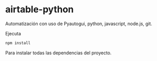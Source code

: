 # airtable-python

Automatización con uso de Pyautogui, python, javascript, node.js, git.

Ejecuta 

```bash
npm install 
```
Para instalar todas las dependencias del proyecto.

